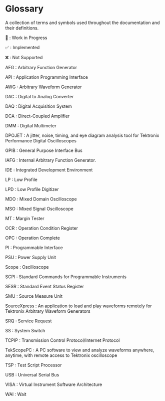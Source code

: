 # Glossary

A collection of terms and symbols used throughout the documentation and their definitions.

🚧
: Work in Progress

✅
: Implemented

❌
: Not Supported

AFG
: Arbitrary Function Generator

API
: Application Programming Interface

AWG
: Arbitrary Waveform Generator

DAC
: Digital to Analog Converter

DAQ
: Digital Acquisition System

DCA
: Direct-Coupled Amplifier

DMM
: Digital Multimeter

DPOJET
:  A jitter, noise, timing, and eye diagram analysis tool for Tektronix Performance Digital Oscilloscopes

GPIB
: General Purpose Interface Bus

IAFG
: Internal Arbitrary Function Generator.

IDE
: Integrated Development Environment

LP
: Low Profile

LPD
: Low Profile Digitizer

MDO
: Mixed Domain Oscilloscope

MSO
: Mixed Signal Oscilloscope

MT
: Margin Tester

OCR
: Operation Condition Register

OPC
: Operation Complete

PI
: Programmable Interface

PSU
: Power Supply Unit

Scope
: Oscilloscope

SCPI
: Standard Commands for Programmable Instruments

SESR
: Standard Event Status Register

SMU
: Source Measure Unit

SourceXpress
: An application to load and play waveforms remotely for Tektronix Arbitrary Waveform Generators

SRQ
: Service Request

SS
: System Switch

TCPIP
: Transmission Control Protocol/Internet Protocol

TekScopePC
: A PC software to view and analyze waveforms anywhere, anytime, with remote access to Tektronix oscilloscope

TSP
: Test Script Processor

USB
: Universal Serial Bus

VISA
: Virtual Instrument Software Architecture

WAI
: Wait
